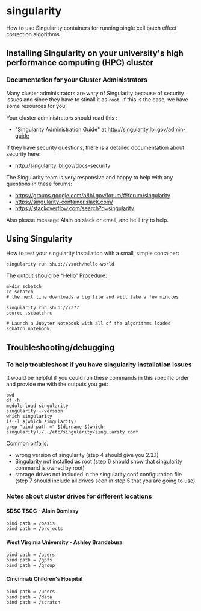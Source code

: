 # singularity
How to use Singularity containers for running single cell batch effect correction algorithms

## Installing Singularity on your university's high performance computing (HPC) cluster

### Documentation for your Cluster Administrators
Many cluster administrators are wary of Singularity because of security issues and since they have to stinall it as `root`. If this is the case, we have some resources for you!

Your cluster administrators should read this :
-	"Singularity Administration Guide" at http://singularity.lbl.gov/admin-guide

If they have security questions, there is a detailed documentation about security here:
-	http://singularity.lbl.gov/docs-security

The Singularity team is very responsive and happy to help with any questions in these forums:
- https://groups.google.com/a/lbl.gov/forum/#!forum/singularity
- https://singularity-container.slack.com/
- https://stackoverflow.com/search?q=singularity

Also please message Alain on slack or email, and he'll try to help.

## Using Singularity

How to test your singularity installation with a small, simple container:
```
singularity run shub://vsoch/hello-world
```
The output should be “Hello”
Procedure:

```
mkdir scbatch
cd scbatch
# the next line downloads a big file and will take a few minutes

singularity run shub://2377
source .scbatchrc

# Launch a Jupyter Notebook with all of the algorithms loaded
scbatch_notebook
```


## Troubleshooting/debugging

### To help troubleshoot if you have singularity installation issues

It would be helpful if you could run these commands in this specific order and provide me with the outputs you get:
```
pwd
df -h
module load singularity
singularity --version
which singularity
ls -l $(which singularity)
grep "bind path =" $(dirname $(which singularity))/../etc/singularity/singularity.conf 
```

Common pitfalls:
- wrong version of singularity (step 4 should give you 2.3.1)
- Singularity not installed as root  (step 6 should show that singularity command is owned by root)
- storage drives not included in the singularity.conf configuration file (step 7 should include all drives seen in step 5 that you are going to use)



### Notes about cluster drives for different locations

#### SDSC TSCC - Alain Domissy
```
bind path = /oasis
bind path = /projects
```

#### West Virginia University - Ashley Brandebura
```
bind path = /users
bind path = /gpfs
bind path = /group
```

#### Cincinnati Children's Hospital
```
bind path = /users
bind path = /data
bind path = /scratch
```

